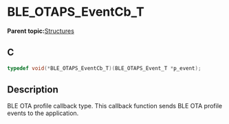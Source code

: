 # BLE\_OTAPS\_EventCb\_T

**Parent topic:**[Structures](GUID-4EAA8368-F1C7-4125-A844-2BFFE5CAF2F9.md)

## C

```c
typedef void(*BLE_OTAPS_EventCb_T)(BLE_OTAPS_Event_T *p_event);
```

## Description

BLE OTA profile callback type. This callback function sends BLE OTA profile events to the application.

